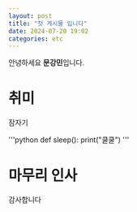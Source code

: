 ```yaml
---
layout: post
title: "첫 게시물 입니다"
date: 2024-07-20 19:02
categories: etc
---
```


안녕하세요 **문강민**입니다.

# 취미

잠자기

'''python
def sleep():
    print("쿨쿨")
'''

# 마무리 인사

감사합니다


